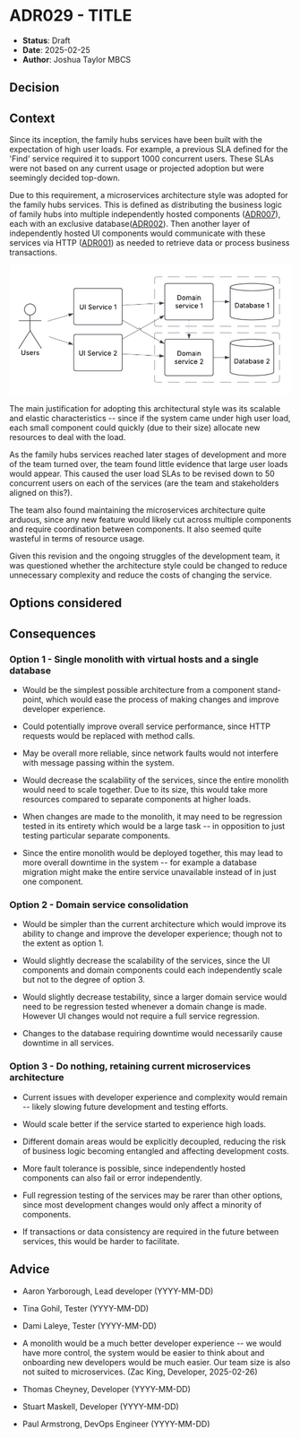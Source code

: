# ADR029 - TITLE

- **Status**: Draft
- **Date**: 2025-02-25
- **Author**: Joshua Taylor MBCS

## Decision

<!-- 
    In a few sentences, describe the decision taken. 
-->

## Context

Since its inception, the family hubs services have been built with the
expectation of high user loads. For example, a previous SLA defined for the
'Find' service required it to support 1000 concurrent users. These SLAs were not
based on any current usage or projected adoption but were seemingly decided
top-down.

Due to this requirement, a microservices architecture style was adopted for the
family hubs services. This is defined as distributing the business logic of
family hubs into multiple independently hosted components
([ADR007](./ADR007-use-azure-app-services.md)), each with an exclusive
database([ADR002](./ADR002-use-a-managed-azure-database.md)). Then another layer
of independently hosted UI components would communicate with these services via
HTTP ([ADR001](./ADR001-use-http-for-inter-service-comms.md)) as needed to
retrieve data or process business transactions.

![](./img/ADR029-microservices.png)

The main justification for adopting this architectural style was its scalable
and elastic characteristics -- since if the system came under high user load,
each small component could quickly (due to their size) allocate new resources to
deal with the load.

As the family hubs services reached later stages of development and more of the
team turned over, the team found little evidence that large user loads would
appear. This caused the user load SLAs to be revised down to 50 concurrent users
on each of the services (are the team and stakeholders aligned on this?).

The team also found maintaining the microservices architecture quite arduous,
since any new feature would likely cut across multiple components and require
coordination between components. It also seemed quite wasteful in terms of
resource usage.

Given this revision and the ongoing struggles of the development team, it was
questioned whether the architecture style could be changed to reduce unnecessary
complexity and reduce the costs of changing the service.

## Options considered

<!-- 
    Briefly describe each option considered as a numbered list. Start with the selected option.
    It's usually wise to include a 'do nothing' option.

    e.g.

    1. (SELECTED) PostgreSQL
    2. Oracle
    3. SQL Server  
-->

## Consequences

### Option 1 - Single monolith with virtual hosts and a single database

- Would be the simplest possible architecture from a component stand-point,
  which would ease the process of making changes and improve developer
  experience.

- Could potentially improve overall service performance, since HTTP requests
  would be replaced with method calls.

- May be overall more reliable, since network faults would not interfere with
  message passing within the system.

- Would decrease the scalability of the services, since the entire monolith
  would need to scale together. Due to its size, this would take more resources
  compared to separate components at higher loads.

- When changes are made to the monolith, it may need to be regression tested in
  its entirety which would be a large task -- in opposition to just testing
  particular separate components.

- Since the entire monolith would be deployed together, this may lead to more
  overall downtime in the system -- for example a database migration might make
  the entire service unavailable instead of in just one component.

### Option 2 - Domain service consolidation

- Would be simpler than the current architecture which would improve its ability
  to change and improve the developer experience; though not to the extent as
  option 1.

- Would slightly decrease the scalability of the services, since the UI components 
  and domain components could each independently scale but not to the degree of
  option 3.

- Would slightly decrease testability, since a larger domain service would need
  to be regression tested whenever a domain change is made. However UI changes
  would not require a full service regression.

- Changes to the database requiring downtime would necessarily cause downtime in
  all services.

### Option 3 - Do nothing, retaining current microservices architecture

- Current issues with developer experience and complexity would remain -- likely
  slowing future development and testing efforts.

- Would scale better if the service started to experience high loads.

- Different domain areas would be explicitly decoupled, reducing the risk of
  business logic becoming entangled and affecting development costs.

- More fault tolerance is possible, since independently hosted components can
  also fail or error independently.

- Full regression testing of the services may be rarer than other options, since
  most development changes would only affect a minority of components.

- If transactions or data consistency are required in the future between
  services, this would be harder to facilitate.

## Advice

<!--
    List of advice gathered to make this decision, including the names and role of 
    advisors and the date each piece of advice was gathered.

    Before submitting a decision, you are expected to gather advice from all team 
    members or stakeholders who will be affected by the decision.
-->

- Aaron Yarborough, Lead developer (YYYY-MM-DD)

- Tina Gohil, Tester (YYYY-MM-DD)

- Dami Laleye, Tester (YYYY-MM-DD)

- A monolith would be a much better developer experience -- we would have more
  control, the system would be easier to think about and onboarding new
  developers would be much easier. Our team size is also not suited to
  microservices. (Zac King, Developer, 2025-02-26)

- Thomas Cheyney, Developer (YYYY-MM-DD)

- Stuart Maskell, Developer (YYYY-MM-DD)

- Paul Armstrong, DevOps Engineer (YYYY-MM-DD)
